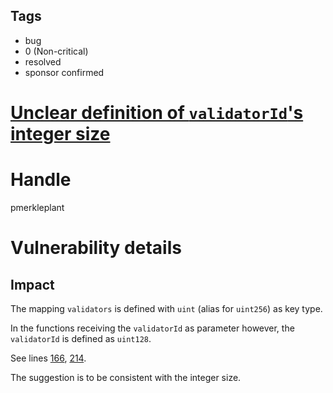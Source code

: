 ## Tags

- bug
- 0 (Non-critical)
- resolved
- sponsor confirmed

# [Unclear definition of `validatorId`'s integer size](https://github.com/code-423n4/2021-10-covalent-findings/issues/68) 

# Handle

pmerkleplant


# Vulnerability details

## Impact
The mapping `validators` is defined with `uint` (alias for `uint256`) as key 
type.

In the functions receiving the `validatorId` as parameter however, the 
`validatorId` is defined as `uint128`.

See lines [166](https://github.com/code-423n4/2021-10-covalent/blob/main/contracts/DelegatedStaking.sol#L166), [214](https://github.com/code-423n4/2021-10-covalent/blob/main/contracts/DelegatedStaking.sol#L214).

The suggestion is to be consistent with the integer size.

